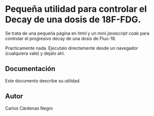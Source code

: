 <h1>Pequeña utilidad para controlar el Decay de una dosis de 18F-FDG.</h1>
<p>Se trata de una pequeña página en <i>html</i> y un mini <i>javascript code</i> para controlar el progresivo decay de una dosis de Fluo-18.</p>
<h2Requerimientos</h2>
<p>Practicamente nada. Ejecutalo directamente desde un navegador (cualquiera vale) y dejalo ahí.</p>
<h2>Documentación</h2>
Este documento describe su utilidad.
<h2>Autor</h2>
Carlos Cárdenas Negro
